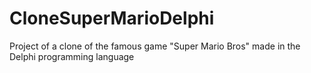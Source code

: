 # CloneSuperMarioDelphi
Project of a clone of the famous game "Super Mario Bros" made in the Delphi programming language
